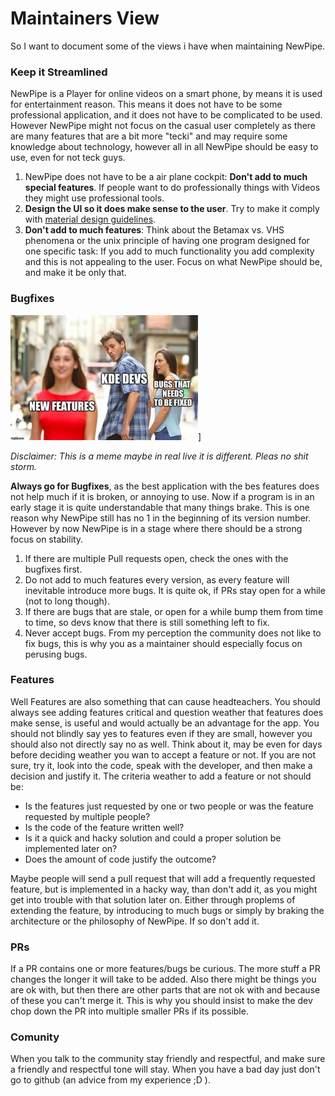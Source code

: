 # Maintainers View

So I want to document some of the views i have when maintaining NewPipe.


### Keep it Streamlined
NewPipe is a Player for online videos on a smart phone, by means it is used
for entertainment reason. This means it does not have to be some professional
application, and it does not have to be complicated to be used.
However NewPipe might not focus on the casual user completely as there are
many features that are a bit more "tecki" and may require some knowledge about
technology, however all in all NewPipe should be easy to use, even for not teck
guys.

1. NewPipe does not have to be a air plane cockpit: __Don't add to much special
  features__. If people want to do professionally things with Videos they
  might use professional tools.
2. __Design the UI so it does make sense to the user__. Try to make it comply with
  [material design guidelines](https://material.io/design/guidelines-overview/).
3. __Don't add to much features__: Think about the Betamax vs. VHS phenomena
  or the unix principle of having one program designed for one specific task:
  If you add to much functionality you add complexity and this is not appealing
  to the user. Focus on what NewPipe should be, and make it be only that.

### Bugfixes

![kde_in_a_nutshell](img/kde_in_a_nutshell.jpg)]

*Disclaimer: This is a meme maybe in real live it is different. Pleas no shit storm.*

 __Always go for Bugfixes__, as the best application with the bes features
   does not help much if it is broken, or annoying to use. Now if a program
   is in an early stage it is quite understandable that many things brake. This
   is one reason why NewPipe still has no 1 in the beginning of its version
   number.
   However by now NewPipe is in a stage where there should be a strong focus on
   stability.

1. If there are multiple Pull requests open, check the ones with the bugfixes first.
2. Do not add to much features every version, as every feature will inevitable
    introduce more bugs. It is quite ok, if PRs stay open for a while (not to long though).
3. If there are bugs that are stale, or open for a while bump them from time
   to time, so devs know that there is still something left to fix.
4. Never accept bugs. From my perception the community does not like to fix bugs, this is why you as a maintainer should
   especially focus on perusing bugs. 


### Features

Well Features are also something that can cause headteachers. You should always see adding features critical and question
weather that features does make sense, is useful and would actually be an advantage for the app. You should not blindly
say yes to features even if they are small, however you should also not directly say no as well. Think about it, may
be even for days before deciding weather you wan to accept a feature or not. If you are not sure, try it, look into the
code, speak with the developer, and then make a decision and justify it. The criteria weather to add a feature or not
should be:

- Is the features just requested by one or two people or was the feature requested by multiple people?
- Is the code of the feature written well?
- Is it a quick and hacky solution and could a proper solution be implemented later on?
- Does the amount of code justify the outcome?

Maybe people will send a pull request that will add a frequently requested feature, but is implemented in a hacky way,
than don't add it, as you might get into trouble with that solution later on. Either through proplems of extending the
feature, by introducing to much bugs or simply by braking the architecture or the philosophy of NewPipe. If so don't add it.

### PRs

If a PR contains one or more features/bugs be curious. The more stuff a PR changes the longer it will take to be added.
Also there might be things you are ok with, but then there are other parts that are not ok with and because of these you
can't merge it. This is why you should insist to make the dev chop down the PR into multiple smaller PRs if its possible.

### Comunity

When you talk to the community stay friendly and respectful, and make sure a friendly and respectful tone will stay.
When you have a bad day just don't go to github (an advice from my experience ;D ).



